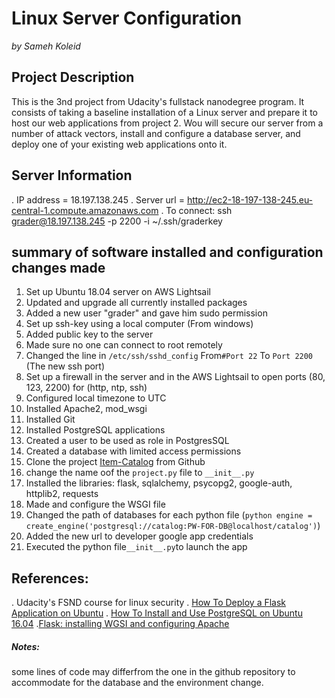 
#  Linux Server Configuration
_*by Sameh Koleid*_
## Project Description
This is the 3nd project from Udacity's fullstack nanodegree program. It consists 
of taking a baseline installation of a Linux server and prepare it to host our web applications from project 2. Wou will secure our server from a number of attack vectors, install and configure a database server, and deploy one of your existing web applications onto it.

##  Server Information
. IP address = 18.197.138.245
. Server url = http://ec2-18-197-138-245.eu-central-1.compute.amazonaws.com
. To connect: ssh grader@18.197.138.245 -p 2200 -i ~/.ssh/graderkey

## summary of software installed and configuration changes made
1.  Set up Ubuntu 18.04 server on AWS Lightsail
2. Updated and upgrade all currently installed packages
3.  Added a new user "grader" and gave him sudo permission
4.  Set up ssh-key using a local computer (From windows)
5.  Added public key to the server
6. Made sure no one can connect to root remotely
7. Changed the line in `/etc/ssh/sshd_config` From`#Port 22` To `Port 2200` (The new ssh port)
8.  Set up a firewall in the server and in the AWS Lightsail to open ports (80, 123, 2200) for (http, ntp, ssh)
9.  Configured local timezone to UTC
10.  Installed Apache2, mod_wsgi
11. Installed Git
12.  Installed PostgreSQL applications
13. Created a user to be used as role in PostgresSQL 
14. Created a database with limited access permissions
15.  Clone the project [Item-Catalog](https://github.com/SamehOssama/Item-Catalog.git) from Github
16. change the name oof the `project.py` file to `__init__.py`
17.  Installed the libraries: flask, sqlalchemy, psycopg2, google-auth, httplib2, requests
18.  Made and configure the WSGI file
19.  Changed the path of databases for each python file (`python engine = create_engine('postgresql://catalog:PW-FOR-DB@localhost/catalog')`)
20. Added the new url to developer google app credentials
21.  Executed the python file`` __init__.py ``to launch the app

## References:
. Udacity's FSND course for linux security
. [How To Deploy a Flask Application on Ubuntu](https://www.digitalocean.com/community/tutorials/how-to-deploy-a-flask-application-on-an-ubuntu-vps)
. [How To Install and Use PostgreSQL on Ubuntu 16.04](https://www.digitalocean.com/community/tutorials/how-to-install-and-use-postgresql-on-ubuntu-16-04)
.[Flask: installing WGSI and configuring Apache](http://flask.pocoo.org/docs/0.12/deploying/mod_wsgi/)

##### Notes:
some lines of code may differfrom the one in the github repository to accommodate for the database and the environment change.
